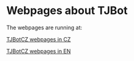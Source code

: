 # Webpages about TJBot

The webpages are running at:

[TJBotCZ webpages in CZ](https://tjbotcz.github.io/)

[TJBotCZ webpages in EN](https://tjbotcz.github.io/en)
